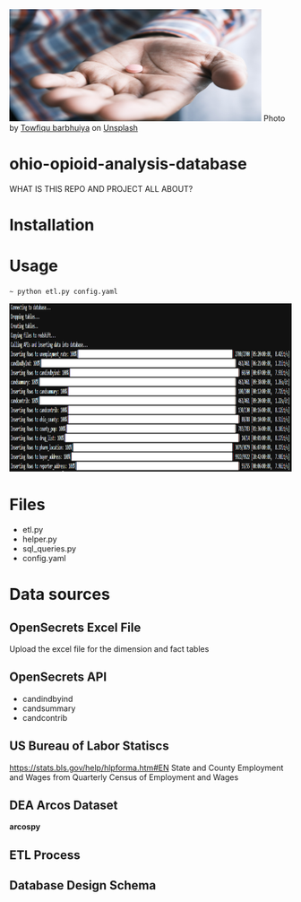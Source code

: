 
<img src="images/towfiqu-barbhuiya-uM5mnbNm8eA-unsplash.jpg" width="450" height="200">
Photo by <a href="https://unsplash.com/@towfiqu999999?utm_source=unsplash&utm_medium=referral&utm_content=creditCopyText">Towfiqu barbhuiya</a> on <a href="https://unsplash.com/s/photos/pills?utm_source=unsplash&utm_medium=referral&utm_content=creditCopyText">Unsplash</a>

# ohio-opioid-analysis-database

WHAT IS THIS REPO AND PROJECT ALL ABOUT?

# Installation

# Usage

`~ python etl.py config.yaml`

<img src="images/completed_program.PNG" width="800" height="300">

# Files

+ etl.py
+ helper.py
+ sql_queries.py
+ config.yaml

# Data sources

## OpenSecrets Excel File

Upload the excel file for the dimension and fact tables

## OpenSecrets API

+ candindbyind
+ candsummary
+ candcontrib

## US Bureau of Labor Statiscs

https://stats.bls.gov/help/hlpforma.htm#EN
State and County Employment and Wages from Quarterly Census of Employment and Wages

## DEA Arcos Dataset

**arcospy**

## ETL Process

## Database Design Schema


